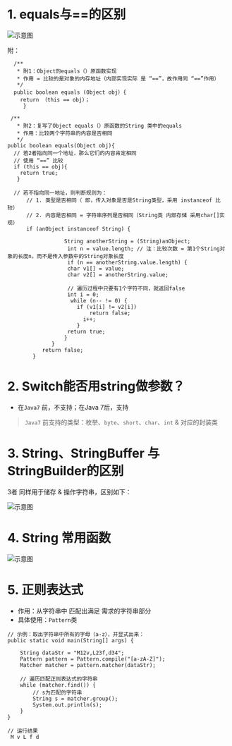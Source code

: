 # 1. equals与==的区别

![示意图](http://upload-images.jianshu.io/upload_images/944365-eff8e7467c425887.png?imageMogr2/auto-orient/strip%7CimageView2/2/w/1240)

附：

```
  /**
   * 附1：Object的equals（）原函数实现
   * 作用 = 比较的是对象的内存地址（内部实现实际 是 “==”，故作用同 “==”作用）
   */
  public boolean equals (Object obj）{
    return （this == obj）；
     }

 /**
   * 附2：复写了Object equals（）原函数的String 类中的equals
   * 作用：比较两个字符串的内容是否相同
   */
public boolean equals(Object obj){
  // 若2者指向同一个地址，那么它们的内容肯定相同
  // 使用 “==” 比较
  if (this == obj){
    return true;
   }

  // 若不指向同一地址，则判断规则为：
      // 1. 类型是否相同（ 即，传入对象是否是String类型，采用 instanceof 比较）
      // 2. 内容是否相同 = 字符串序列是否相同（String类 内部存储 采用char[]实现）
      if (anObject instanceof String) {

                  String anotherString = (String)anObject;
                   int n = value.length; // 注：比较次数 = 第1个String对象的长度n，而不是传入参数中的String对象长度
                   if (n == anotherString.value.length) {
                   char v1[] = value;
                   char v2[] = anotherString.value;

                   // 遍历过程中只要有1个字符不同，就返回false
                   int i = 0;
                    while (n-- != 0) {
                      if (v1[i] != v2[i])
                          return false;
                        i++;
                      }
                   return true;
                  }
              }
           return false;
        }
```

# 2. Switch能否用string做参数？
- 在`Java7` 前，不支持；在Java 7后，支持
>`Java7` 前支持的类型：枚举、`byte`、`short`、`char`、`int` & 对应的封装类


# 3. String、StringBuffer 与 StringBuilder的区别
3者 同样用于储存 & 操作字符串，区别如下：

![示意图](http://upload-images.jianshu.io/upload_images/944365-0dc3197cc9ae63d5.png?imageMogr2/auto-orient/strip%7CimageView2/2/w/1240)

# 4. String 常用函数
![示意图](http://upload-images.jianshu.io/upload_images/944365-92f4917dae9295fe.png?imageMogr2/auto-orient/strip%7CimageView2/2/w/1240)


# 5. 正则表达式
- 作用：从字符串中 匹配出满足 需求的字符串部分
- 具体使用：`Pattern`类

```
// 示例：取出字符串中所有的字母（a-z），并显式出来：
public static void main(String[] args) { 

    String dataStr = "M12v,L23f,d34"; 
    Pattern pattern = Pattern.compile("[a-zA-Z]"); 
    Matcher matcher = pattern.matcher(dataStr); 

    // 遍历匹配正则表达式的字符串 
    while (matcher.find()) { 
        // s为匹配的字符串 
        String s = matcher.group(); 
        System.out.println(s);  
    } 
}

// 运行结果
 M v L f d
```
